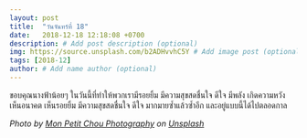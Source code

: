 ```yaml
---
layout: post
title:  "วันจันทร์ที่ 18"
date:   2018-12-18 12:18:08 +0700
description: # Add post description (optional)
img: https://source.unsplash.com/b2ADHvvhC5Y # Add image post (optional)
tags: [2018-12]
author: # Add name author (optional)
---
```

ขอบคุณนางฟ้าน้อยๆ ในวันนี้ที่ทำให้พวกเรามีรอยยิ้ม มีความสุขสดชื่นใจ ดีใจ มีพลัง เกิดความหวัง เห็นอนาคต เห็นรอยยิ้ม มีความสุขสดชื่นใจ ดีใจ มากมายซ้ำแล้วซ้ำอีก และอยู่แบบนี้ได้ไปตลอดกาล

*Photo by [Mon Petit Chou Photography](https://unsplash.com/@monpetitchouphotography) on [Unsplash](https://unsplash.com/)*

